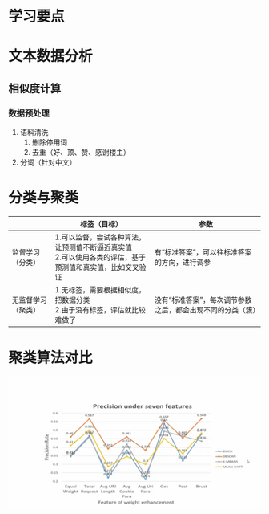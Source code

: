# 学习要点

# 文本数据分析

## 相似度计算

### 数据预处理

1. 语料清洗
   1. 删除停用词
   2. 去重（好、顶、赞、感谢楼主）
2. 分词（针对中文）

# 分类与聚类

|                    | 标签（目标）                                                 | 参数                                                       |
| ------------------ | ------------------------------------------------------------ | ---------------------------------------------------------- |
| 监督学习（分类）   | 1.可以监督，尝试各种算法，让预测值不断逼近真实值<br/>2.可以使用各类的评估，基于预测值和真实值，比如交叉验证 | 有“标准答案”，可以往标准答案的方向，进行调参               |
| 无监督学习（聚类） | 1.无标签，需要根据相似度，把数据分类<br/>2.由于没有标签，评估就比较难做了 | 没有“标准答案”，每次调节参数之后，都会出现不同的分类（簇） |

# 聚类算法对比

![Cluster](images\Cluster.png)